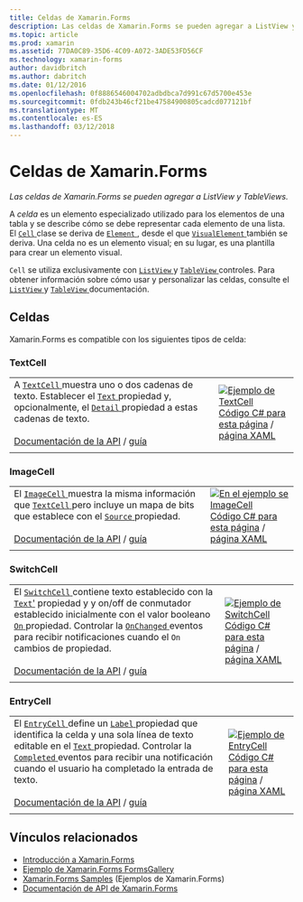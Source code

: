 ```yaml
---
title: Celdas de Xamarin.Forms
description: Las celdas de Xamarin.Forms se pueden agregar a ListView y TableViews.
ms.topic: article
ms.prod: xamarin
ms.assetid: 77DA0C89-35D6-4C09-A072-3ADE53FD56CF
ms.technology: xamarin-forms
author: davidbritch
ms.author: dabritch
ms.date: 01/12/2016
ms.openlocfilehash: 0f8886546004702adbdbca7d991c67d5700e453e
ms.sourcegitcommit: 0fdb243b46cf21be47584900805cadcd077121bf
ms.translationtype: MT
ms.contentlocale: es-ES
ms.lasthandoff: 03/12/2018
---
```

# <a name="xamarinforms-cells"></a>Celdas de Xamarin.Forms

_Las celdas de Xamarin.Forms se pueden agregar a ListView y TableViews._

A *celda* es un elemento especializado utilizado para los elementos de una tabla y se describe cómo se debe representar cada elemento de una lista. El [ `Cell` ](https://developer.xamarin.com/api/type/Xamarin.Forms.Cell/) clase se deriva de [ `Element` ](https://developer.xamarin.com/api/type/Xamarin.Forms.Element/), desde el que [ `VisualElement` ](https://developer.xamarin.com/api/type/Xamarin.Forms.Element/) también se deriva. Una celda no es un elemento visual; en su lugar, es una plantilla para crear un elemento visual. 

`Cell` se utiliza exclusivamente con [ `ListView` ](views.md#listView) y [ `TableView` ](views.md#tableView) controles. Para obtener información sobre cómo usar y personalizar las celdas, consulte el [ `ListView` ](~/xamarin-forms/user-interface/listview/index.md) y [ `TableView` ](~/xamarin-forms/user-interface/tableview.md) documentación.

## <a name="cells"></a>Celdas

Xamarin.Forms es compatible con los siguientes tipos de celda:

<a name="textCell" />

### <a name="textcell"></a>TextCell

|     |     |
| --- | --- |
| A [ `TextCell` ](https://developer.xamarin.com/api/type/Xamarin.Forms.TextCell) muestra uno o dos cadenas de texto. Establecer el [ `Text` ](https://developer.xamarin.com/api/property/Xamarin.Forms.TextCell.Text/) propiedad y, opcionalmente, el [ `Detail` ](https://developer.xamarin.com/api/property/Xamarin.Forms.TextCell.Detail/) propiedad a estas cadenas de texto.<br /><br />[Documentación de la API](https://developer.xamarin.com/api/type/Xamarin.Forms.TextCell) / [guía](~/xamarin-forms/user-interface/listview/customizing-cell-appearance.md#TextCell) | [![Ejemplo de TextCell](cells-images/TextCell.png "TextCell ejemplo")](cells-images/TextCell-Large.png#lightbox "TextCell ejemplo")<br />[Código C# para esta página](https://github.com/xamarin/xamarin-forms-samples/blob/master/FormsGallery/FormsGallery/FormsGallery/CodeExamples/TextCellDemoPage.cs) / [página XAML](https://github.com/xamarin/xamarin-forms-samples/blob/master/FormsGallery/FormsGallery/FormsGallery/XamlExamples/TextCellDemoPage.xaml) |
|     |     |

### <a name="imagecell"></a>ImageCell

|     |     |
| --- | --- |
| El [ `ImageCell` ](https://developer.xamarin.com/api/type/Xamarin.Forms.ImageCell) muestra la misma información que [ `TextCell` ](#textCell) pero incluye un mapa de bits que establece con el [ `Source` ](https://developer.xamarin.com/api/property/Xamarin.Forms.Image.Source/) propiedad.<br /><br />[Documentación de la API](https://developer.xamarin.com/api/type/Xamarin.Forms.ImageCell) / [guía](~/xamarin-forms/user-interface/listview/customizing-cell-appearance.md#ImageCell) | [![En el ejemplo se ImageCell](cells-images/ImageCell.png "ejemplo ImageCell")](cells-images/ImageCell-Large.png#lightbox "ejemplo ImageCell")<br />[Código C# para esta página](https://github.com/xamarin/xamarin-forms-samples/blob/master/FormsGallery/FormsGallery/FormsGallery/CodeExamples/ImageCellDemoPage.cs) / [página XAML](https://github.com/xamarin/xamarin-forms-samples/blob/master/FormsGallery/FormsGallery/FormsGallery/XamlExamples/ImageCellDemoPage.xaml) |
|     |     |

### <a name="switchcell"></a>SwitchCell

|     |     |
| --- | --- |
| El [ `SwitchCell` ](https://developer.xamarin.com/api/type/Xamarin.Forms.SwitchCell) contiene texto establecido con la [ `Text`'](https://developer.xamarin.com/api/property/Xamarin.Forms.SwitchCellText/) propiedad y y on/off de conmutador establecido inicialmente con el valor booleano [ `On` ](https://developer.xamarin.com/api/property/Xamarin.Forms.SwitchCell.On/) propiedad. Controlar la [ `OnChanged` ](https://developer.xamarin.com/api/event/Xamarin.Forms.SwitchCell.OnChanged/) eventos para recibir notificaciones cuando el `On` cambios de propiedad.<br /><br />[Documentación de la API](https://developer.xamarin.com/api/type/Xamarin.Forms.SwitchCell) / [guía](~/xamarin-forms/user-interface/tableview.md#switchcell) | [![Ejemplo de SwitchCell](cells-images/SwitchCell.png "SwitchCell ejemplo")](cells-images/SwitchCell-Large.png#lightbox "SwitchCell ejemplo")<br />[Código C# para esta página](https://github.com/xamarin/xamarin-forms-samples/blob/master/FormsGallery/FormsGallery/FormsGallery/CodeExamples/SwitchCellDemoPage.cs) / [página XAML](https://github.com/xamarin/xamarin-forms-samples/blob/master/FormsGallery/FormsGallery/FormsGallery/XamlExamples/SwitchCellDemoPage.xaml) |
|     |     |

### <a name="entrycell"></a>EntryCell

|     |     |
| --- | --- |
| El [ `EntryCell` ](https://developer.xamarin.com/api/type/Xamarin.Forms.EntryCell) define un [ `Label` ](https://developer.xamarin.com/api/property/Xamarin.Forms.EntryCell.Label/) propiedad que identifica la celda y una sola línea de texto editable en el [ `Text` ](https://developer.xamarin.com/api/property/Xamarin.Forms.EntryCell.Text/) propiedad. Controlar la [ `Completed` ](https://developer.xamarin.com/api/event/Xamarin.Forms.EntryCell.Completed/) eventos para recibir una notificación cuando el usuario ha completado la entrada de texto.<br /><br />[Documentación de la API](https://developer.xamarin.com/api/type/Xamarin.Forms.EntryCell) / [guía](~/xamarin-forms/user-interface/tableview.md#entrycell) | [![Ejemplo de EntryCell](cells-images/EntryCell.png "EntryCell ejemplo")](cells-images/EntryCell-Large.png#lightbox "EntryCell ejemplo")<br />[Código C# para esta página](https://github.com/xamarin/xamarin-forms-samples/blob/master/FormsGallery/FormsGallery/FormsGallery/CodeExamples/EntryCellDemoPage.cs) / [página XAML](https://github.com/xamarin/xamarin-forms-samples/blob/master/FormsGallery/FormsGallery/FormsGallery/XamlExamples/EntryCellDemoPage.xaml) |
|     |     |


## <a name="related-links"></a>Vínculos relacionados

- [Introducción a Xamarin.Forms](~/xamarin-forms/get-started/introduction-to-xamarin-forms.md)
- [Ejemplo de Xamarin.Forms FormsGallery](https://developer.xamarin.com/samples/xamarin-forms/FormsGallery/)
- [Xamarin.Forms Samples](https://developer.xamarin.com/samples/xamarin-forms/all/) (Ejemplos de Xamarin.Forms)
- [Documentación de API de Xamarin.Forms](https://developer.xamarin.com/api/root/Xamarin.Forms/)
